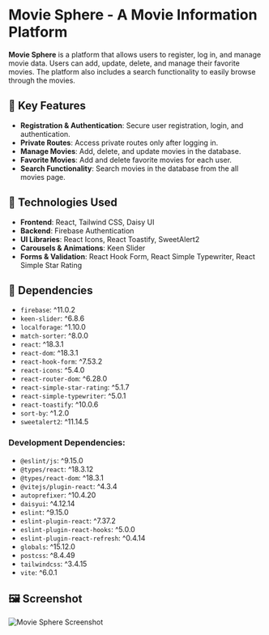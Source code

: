 # Movie Sphere - A Movie Information Platform

**Movie Sphere** is a platform that allows users to register, log in, and manage movie data. Users can add, update, delete, and manage their favorite movies. The platform also includes a search functionality to easily browse through the movies.


## 🌟 Key Features

- **Registration & Authentication**: Secure user registration, login, and authentication.
- **Private Routes**: Access private routes only after logging in.
- **Manage Movies**: Add, delete, and update movies in the database.
- **Favorite Movies**: Add and delete favorite movies for each user.
- **Search Functionality**: Search movies in the database from the all movies page.

## 🚀 Technologies Used

- **Frontend**: React, Tailwind CSS, Daisy UI
- **Backend**: Firebase Authentication
- **UI Libraries**: React Icons, React Toastify, SweetAlert2
- **Carousels & Animations**: Keen Slider
- **Forms & Validation**: React Hook Form, React Simple Typewriter, React Simple Star Rating

## 🔧 Dependencies

- `firebase`: ^11.0.2
- `keen-slider`: ^6.8.6
- `localforage`: ^1.10.0
- `match-sorter`: ^8.0.0
- `react`: ^18.3.1
- `react-dom`: ^18.3.1
- `react-hook-form`: ^7.53.2
- `react-icons`: ^5.4.0
- `react-router-dom`: ^6.28.0
- `react-simple-star-rating`: ^5.1.7
- `react-simple-typewriter`: ^5.0.1
- `react-toastify`: ^10.0.6
- `sort-by`: ^1.2.0
- `sweetalert2`: ^11.14.5

### Development Dependencies:
- `@eslint/js`: ^9.15.0
- `@types/react`: ^18.3.12
- `@types/react-dom`: ^18.3.1
- `@vitejs/plugin-react`: ^4.3.4
- `autoprefixer`: ^10.4.20
- `daisyui`: ^4.12.14
- `eslint`: ^9.15.0
- `eslint-plugin-react`: ^7.37.2
- `eslint-plugin-react-hooks`: ^5.0.0
- `eslint-plugin-react-refresh`: ^0.4.14
- `globals`: ^15.12.0
- `postcss`: ^8.4.49
- `tailwindcss`: ^3.4.15
- `vite`: ^6.0.1

## 🖼 Screenshot

![Movie Sphere Screenshot](screenshot-link-here)  
